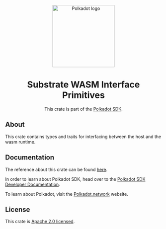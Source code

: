 <div align="center">

<img src="https://raw.githubusercontent.com/paritytech/polkadot-sdk/rzadp/readmes/docs/images/Polkadot_Logo_Horizontal_Pink_BlackOnWhite.png" alt="Polkadot logo" width="200">

# Substrate WASM Interface Primitives

This crate is part of the [Polkadot SDK](https://github.com/paritytech/polkadot-sdk/).

</div>

## About

This crate contains types and traits for interfacing between the host and the wasm runtime.

## Documentation

The reference about this crate can be found [here](https://paritytech.github.io/polkadot-sdk/master/sp_wasm_interface).

In order to learn about Polkadot SDK, head over to the [Polkadot SDK Developer Documentation](https://paritytech.github.io/polkadot-sdk/master/polkadot_sdk_docs/index.html).

To learn about Polkadot, visit the [Polkadot.network](https://polkadot.network/) website.

## License

This crate is [Apache 2.0 licensed](https://spdx.org/licenses/Apache-2.0.html).
